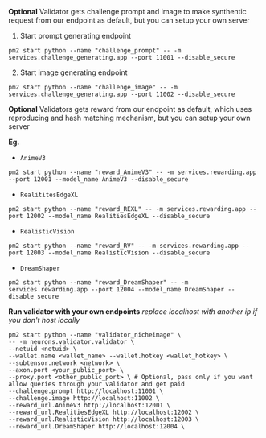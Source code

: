 
**Optional** Validator gets challenge prompt and image to make synthentic request from our endpoint as default, but you can setup your own server
1. Start prompt generating endpoint
```
pm2 start python --name "challenge_prompt" -- -m services.challenge_generating.app --port 11001 --disable_secure
```
2. Start image generating endpoint
```
pm2 start python --name "challenge_image" -- -m services.challenge_generating.app --port 11002 --disable_secure
```
**Optional** Validators gets reward from our endpoint as default, which uses reproducing and hash matching mechanism, but you can setup your own server

**Eg.**
- `AnimeV3`
```
pm2 start python --name "reward_AnimeV3" -- -m services.rewarding.app --port 12001 --model_name AnimeV3 --disable_secure
```
- `RealititesEdgeXL`
```
pm2 start python --name "reward_REXL" -- -m services.rewarding.app --port 12002 --model_name RealitiesEdgeXL --disable_secure
```
- `RealisticVision`
```
pm2 start python --name "reward_RV" -- -m services.rewarding.app --port 12003 --model_name RealisticVision --disable_secure
```
- `DreamShaper`
```
pm2 start python --name "reward_DreamShaper" -- -m services.rewarding.app --port 12004 --model_name DreamShaper --disable_secure
```
**Run validator with your own endpoints**
_replace localhost with another ip if you don't host locally_
```
pm2 start python --name "validator_nicheimage" \
-- -m neurons.validator.validator \
--netuid <netuid> \
--wallet.name <wallet_name> --wallet.hotkey <wallet_hotkey> \
--subtensor.network <network> \
--axon.port <your_public_port> \
--proxy.port <other_public_port> \ # Optional, pass only if you want allow queries through your validator and get paid
--challenge.prompt http://localhost:11001 \ 
--challenge.image http://localhost:11002 \
--reward_url.AnimeV3 http://localhost:12001 \
--reward_url.RealitiesEdgeXL http://localhost:12002 \
--reward_url.RealisticVision http://localhost:12003 \
--reward_url.DreamShaper http://localhost:12004 \

